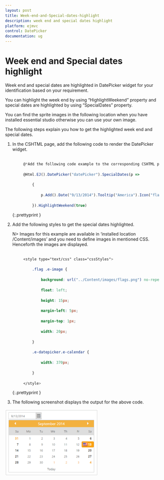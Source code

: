 ```yaml
---
layout: post
title: Week-end-and-Special-dates-highlight
description: week end and special dates highlight
platform: ejmvc
control: DatePicker
documentation: ug
---
```


# Week end and Special dates highlight

Week end and special dates are highlighted in DatePicker widget for your identification based on your requirement.

You can highlight the week end by using “HighlightWeekend” property and special dates are highlighted by using “SpecialDates” property.

You can find the sprite images in the following location when you have installed essential studio otherwise you can use your own image.

[Installed Drive]:\Users\[username]\AppData\Local\Syncfusion\EssentialStudio\X.X.X.X\JavaScript\samples\web\images\autocomplete\flags.png

The following steps explain you how to get the highlighted week end and special dates.

1. In the CSHTML page, add the following code to render the DatePicker widget.


   ~~~ js

		@*Add the following code example to the corresponding CSHTML page to render DatePicker widget with customized highlighted week end and special dates highlight*@

		@Html.EJ().DatePicker("datePicker").SpecialDates(p =>

			{

				p.Add().Date("9/13/2014").Tooltip("America").Icon("flag");

			}).HighlightWeekend(true)

   ~~~
   {:.prettyprint }


2. Add the following styles to get the special dates highlighted.

   N> Images for this example are available in ‘installed location /Content/images’ and you need to define images in mentioned CSS. Henceforth the images are displayed.


   ~~~ css

		<style type="text/css" class="cssStyles">

			.flag .e-image {

				background: url("../Content/images/flags.png") no-repeat scroll -50px -75px rgba(0, 0, 0, 0);

				float: left;

				height: 15px;

				margin-left: 5px;

				margin-top: 1px;

				width: 20px;

			}

			.e-datepicker.e-calendar {

				width: 370px;

			}

		</style>

   ~~~
   {:.prettyprint }


3. The following screenshot displays the output for the above code.



![](Week-end-and-Special-dates-highlight_images/Week-end-and-Special-dates-highlight_img2.png)


